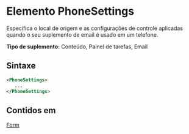 # <a name="phonesettings-element"></a>Elemento PhoneSettings

Especifica o local de origem e as configurações de controle aplicadas quando o seu suplemento de email é usado em um telefone.

**Tipo de suplemento:** Conteúdo, Painel de tarefas, Email

## <a name="syntax"></a>Sintaxe

```XML
<PhoneSettings>
   ...
</PhoneSettings>
```

## <a name="contained-in"></a>Contidos em

[Form](form.md)

